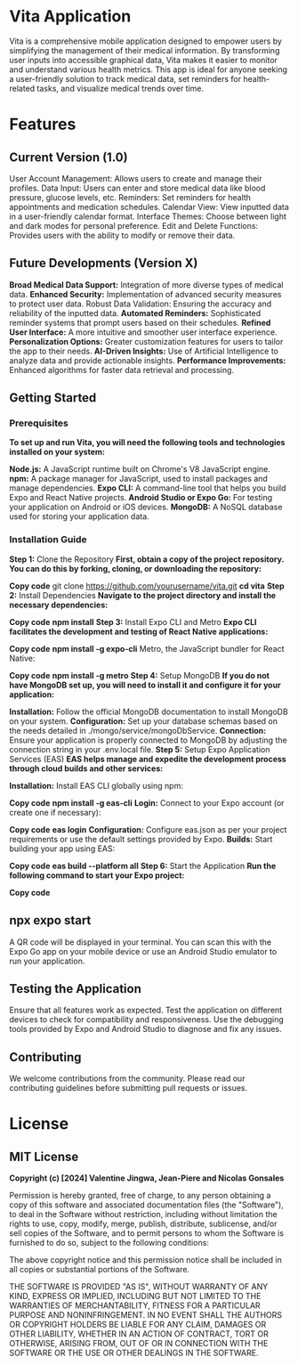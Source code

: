 # Vita Application
Vita is a comprehensive mobile application designed to empower users by simplifying the management of their medical information. By transforming user inputs into accessible graphical data, Vita makes it easier to monitor and understand various health metrics. This app is ideal for anyone seeking a user-friendly solution to track medical data, set reminders for health-related tasks, and visualize medical trends over time.

# Features
## Current Version (1.0)
User Account Management: Allows users to create and manage their profiles.
Data Input: Users can enter and store medical data like blood pressure, glucose levels, etc.
Reminders: Set reminders for health appointments and medication schedules.
Calendar View: View inputted data in a user-friendly calendar format.
Interface Themes: Choose between light and dark modes for personal preference.
Edit and Delete Functions: Provides users with the ability to modify or remove their data.
## Future Developments (Version X)
**Broad Medical Data Support:** Integration of more diverse types of medical data.
**Enhanced Security:** Implementation of advanced security measures to protect user data.
Robust Data Validation: Ensuring the accuracy and reliability of the inputted data.
**Automated Reminders:** Sophisticated reminder systems that prompt users based on their schedules.
**Refined User Interface:** A more intuitive and smoother user interface experience.
**Personalization Options:** Greater customization features for users to tailor the app to their needs.
**AI-Driven Insights:** Use of Artificial Intelligence to analyze data and provide actionable insights.
**Performance Improvements:** Enhanced algorithms for faster data retrieval and processing.
## Getting Started
### Prerequisites
__To set up and run Vita, you will need the following tools and technologies installed on your system:__

**Node.js:** A JavaScript runtime built on Chrome's V8 JavaScript engine.
**npm:** A package manager for JavaScript, used to install packages and manage dependencies.
**Expo CLI:** A command-line tool that helps you build Expo and React Native projects.
**Android Studio or Expo Go:** For testing your application on Android or iOS devices.
**MongoDB:** A NoSQL database used for storing your application data.
### Installation Guide
**Step 1:** Clone the Repository
__First, obtain a copy of the project repository. You can do this by forking, cloning, or downloading the repository:__

**Copy code**
git clone https://github.com/yourusername/vita.git
**cd vita**
**Step 2:** Install Dependencies
__Navigate to the project directory and install the necessary dependencies:__

__Copy code__
__npm install__
**Step 3:** Install Expo CLI and Metro
__Expo CLI facilitates the development and testing of React Native applications:__

**Copy code**
**npm install -g expo-cli**
Metro, the JavaScript bundler for React Native:

**Copy code**
**npm install -g metro**
**Step 4:** Setup MongoDB
**If you do not have MongoDB set up, you will need to install it and configure it for your application:**

**Installation:** Follow the official MongoDB documentation to install MongoDB on your system.
**Configuration:** Set up your database schemas based on the needs detailed in ./mongo/service/mongoDbService.
**Connection:** Ensure your application is properly connected to MongoDB by adjusting the connection string in your .env.local file.
**Step 5:** Setup Expo Application Services (EAS)
**EAS helps manage and expedite the development process through cloud builds and other services:**

**Installation:** Install EAS CLI globally using npm:

**Copy code**
**npm install -g eas-cli**
**Login:** Connect to your Expo account (or create one if necessary):

**Copy code**
**eas login**
**Configuration:** Configure eas.json as per your project requirements or use the default settings provided by Expo.
**Builds:** Start building your app using EAS:

**Copy code**
**eas build --platform all**
**Step 6:** Start the Application
**Run the following command to start your Expo project:**


**Copy code**
## **npx expo start**
A QR code will be displayed in your terminal. You can scan this with the Expo Go app on your mobile device or use an Android Studio emulator to run your application.

## Testing the Application
Ensure that all features work as expected. Test the application on different devices to check for compatibility and responsiveness. Use the debugging tools provided by Expo and Android Studio to diagnose and fix any issues.

## Contributing
We welcome contributions from the community. Please read our contributing guidelines before submitting pull requests or issues.

# License
## MIT License

**Copyright (c) [2024] Valentine Jingwa, Jean-Piere and Nicolas Gonsales**

Permission is hereby granted, free of charge, to any person obtaining a copy
of this software and associated documentation files (the "Software"), to deal
in the Software without restriction, including without limitation the rights
to use, copy, modify, merge, publish, distribute, sublicense, and/or sell
copies of the Software, and to permit persons to whom the Software is
furnished to do so, subject to the following conditions:

The above copyright notice and this permission notice shall be included in all
copies or substantial portions of the Software.

THE SOFTWARE IS PROVIDED "AS IS", WITHOUT WARRANTY OF ANY KIND, EXPRESS OR
IMPLIED, INCLUDING BUT NOT LIMITED TO THE WARRANTIES OF MERCHANTABILITY,
FITNESS FOR A PARTICULAR PURPOSE AND NONINFRINGEMENT. IN NO EVENT SHALL THE
AUTHORS OR COPYRIGHT HOLDERS BE LIABLE FOR ANY CLAIM, DAMAGES OR OTHER
LIABILITY, WHETHER IN AN ACTION OF CONTRACT, TORT OR OTHERWISE, ARISING FROM,
OUT OF OR IN CONNECTION WITH THE SOFTWARE OR THE USE OR OTHER DEALINGS IN THE
SOFTWARE.
